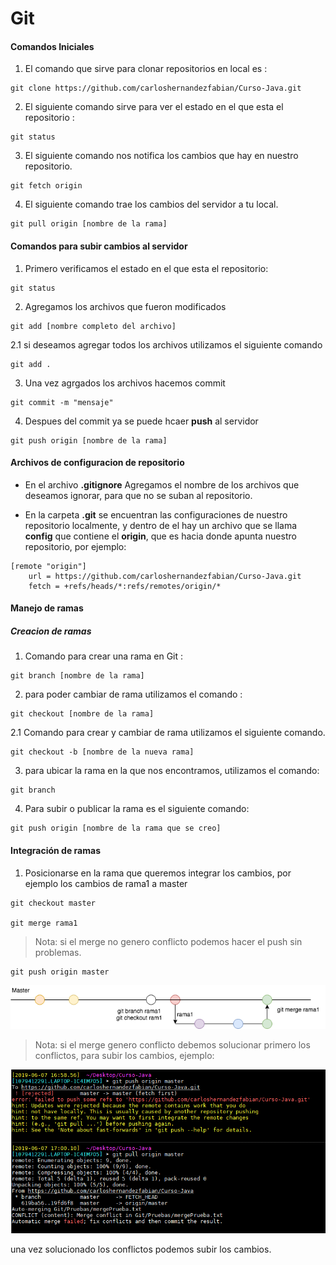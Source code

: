 # Git

#### Comandos Iniciales

1. El comando que sirve para clonar repositorios en local es :
```Shell
git clone https://github.com/carloshernandezfabian/Curso-Java.git

```
2. El siguiente comando sirve para ver el estado en el que esta el repositorio :
```Shell
git status
```

3. El siguiente comando nos notifica los cambios que hay en nuestro repositorio.

```Shell
git fetch origin
```

4. El siguiente comando trae los cambios del servidor a tu local.

```Shell
git pull origin [nombre de la rama]
```

#### Comandos para subir cambios al servidor

1. Primero verificamos el estado en el que esta el repositorio:
```Shell
git status
```

2. Agregamos los archivos que fueron modificados
```Shell
git add [nombre completo del archivo]
```

2.1 si deseamos agregar todos los archivos utilizamos el siguiente comando

```Shell
git add .
```

3. Una vez agrgados los archivos hacemos commit

```Shell
git commit -m "mensaje"
```
4. Despues del commit ya se puede hcaer **push** al servidor

```Shell
git push origin [nombre de la rama]
```
#### Archivos de configuracion de repositorio

+ En el archivo **.gitignore** Agregamos el nombre de los archivos que deseamos ignorar, para que no se suban al repositorio.

+ En la carpeta **.git** se encuentran las configuraciones de nuestro repositorio localmente, y dentro de el hay un archivo que se llama **config** que contiene el **origin**, que es hacia donde apunta nuestro repositorio, por ejemplo:
```Shell
[remote "origin"]
	url = https://github.com/carloshernandezfabian/Curso-Java.git
	fetch = +refs/heads/*:refs/remotes/origin/*
```

#### Manejo de ramas
##### Creacion de ramas

1. Comando para crear una rama en Git :

```Shell
git branch [nombre de la rama]
```

2. para poder cambiar de rama utilizamos el comando :

```Shell
git checkout [nombre de la rama]
```

2.1 Comando para crear y cambiar de rama utilizamos el siguiente comando.

```Shell
git checkout -b [nombre de la nueva rama]
```

3. para ubicar la rama en la que nos encontramos, utilizamos el comando:

```Shell
git branch
```

4. Para subir o publicar la rama es el siguiente comando:

```Shell
git push origin [nombre de la rama que se creo]
```
#### Integración de ramas

1. Posicionarse en la rama que queremos integrar los cambios, por ejemplo los cambios de rama1 a master

```Shell
git checkout master

git merge rama1
```

> Nota: si el merge no genero conflicto podemos hacer el push sin problemas.

```Shell
git push origin master
```
![representación grafica de un merge](Imagenes/GIT-Page-2.png "merge")

> Nota: si el merge genero conflicto debemos solucionar primero los conflictos, para subir los cambios, ejemplo:


![conflicto merge](Imagenes/mergeconflicto.png "merge")

una vez solucionado los conflictos podemos subir los cambios.
